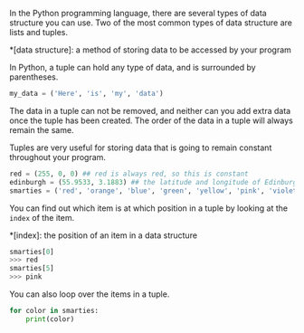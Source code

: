 In the Python programming language, there are several types of data structure you can use. Two of the most common types of data structure are lists and tuples.

*[data structure]: a method of storing data to be accessed by your program

In Python, a tuple can hold any type of data, and is surrounded by parentheses.

```python
my_data = ('Here', 'is', 'my', 'data')
```

The data in a tuple can not be removed, and neither can you add extra data once the tuple has been created. The order of the data in a tuple will always remain the same.

Tuples are very useful for storing data that is going to remain constant throughout your program.

```python
red = (255, 0, 0) ## red is always red, so this is constant
edinburgh = (55.9533, 3.1883) ## the latitude and longitude of Edinburgh doesn't change
smarties = ('red', 'orange', 'blue', 'green', 'yellow', 'pink', 'violet', 'brown')
```

You can find out which item is at which position in a tuple by looking at the `index` of the item.

*[index]: the position of an item in a data structure

```python
smarties[0]
>>> red
smarties[5]
>>> pink
```

You can also loop over the items in a tuple.

```python
for color in smarties:
    print(color)
```

